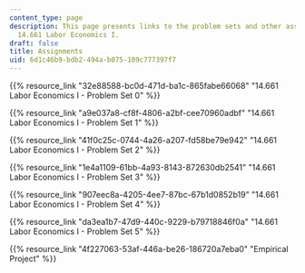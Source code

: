 ```yaml
---
content_type: page
description: This page presents links to the problem sets and other assignments for
  14.661 Labor Economics I.
draft: false
title: Assignments
uid: 6d1c46b9-bdb2-494a-b075-109c777397f7
---
```

{{% resource_link "32e88588-bc0d-471d-ba1c-865fabe66068" "14.661 Labor Economics I - Problem Set 0" %}}

{{% resource_link "a9e037a8-cf8f-4806-a2bf-cee70960adbf" "14.661 Labor Economics I - Problem Set 1" %}}

{{% resource_link "41f0c25c-0744-4a26-a207-fd58be79e942" "14.661 Labor Economics I - Problem Set 2" %}}

{{% resource_link "1e4a1109-61bb-4a93-8143-872630db2541" "14.661 Labor Economics I - Problem Set 3" %}}

{{% resource_link "907eec8a-4205-4ee7-87bc-67b1d0852b19" "14.661 Labor Economics I - Problem Set 4" %}}

{{% resource_link "da3ea1b7-47d9-440c-9229-b79718846f0a" "14.661 Labor Economics I - Problem Set 5" %}}

{{% resource_link "4f227063-53af-446a-be26-186720a7eba0" "Empirical Project" %}}